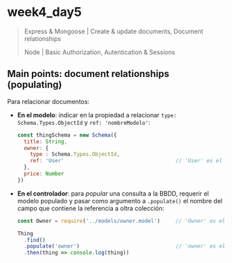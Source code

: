 # week4_day5

> Express & Mongoose | Create & update documents, Document relationships
>
> Node | Basic Authorization, Autentication & Sessions


## Main points: document relationships (populating)

Para relacionar documentos:
* **En el modelo**: indicar en la propiedad a relacionar `type: Schema.Types.ObjectId` y `ref: 'nombreModelo'`:
    ```javascript
    const thingSchema = new Schema({
      title: String,
      owner: { 
        type : Schema.Types.ObjectId, 
        ref: 'User'                                    // 'User' es el nombre del modelo
      },     
      price: Number
    })
    ```
* **En el controlador**: para _popular_ una consulta a la BBDD, requerir el modelo populado y pasar como argumento a `.populate()` el nombre del campo que contiene la referencia a oltra colección:
    ```javascript
    const Owner = require('../models/owner.model')     // 'Owner' es el modelo relacionado
    
    Thing
      .find()
      .populate('owner')                               // 'owner' es el nombre del campo del modelo 'thing' a popular
      .then(thing => console.log(thing))
    ```


